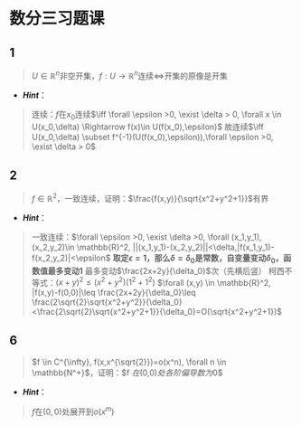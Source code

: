 # 数分三习题课

## 1

> $U \in \mathbb{R}^n$非空开集，$f: U\to \mathbb{R}^n$连续$\iff$开集的原像是开集

+ ***Hint***：

> 连续：$f$在$x_0$连续$\iff \forall \epsilon >0, \exist \delta > 0, \forall x \in U(x_0,\delta) \Rightarrow f(x)\in U(f(x_0),\epsilon)$
> 故连续$\iff U(x_0,\delta) \subset f^{-1}(U(f(x_0),\epsilon)),\forall \epsilon >0, \exist \delta > 0$

## 2

> $f\in \mathbb{R}^2$，一致连续，证明：$\frac{f(x,y)}{\sqrt{x^2+y^2+1}}$有界

+ ***Hint***：

> 一致连续：$\forall \epsilon >0, \exist \delta >0, \forall (x_1,y_1), (x_2,y_2)\in \mathbb{R}^2, ||(x_1,y_1)-(x_2,y_2)||<\delta,|f(x_1,y_1)-f(x_2,y_2)|<\epsilon$
> **取定$\epsilon=1$，那么$\delta=\delta_0$是常数，自变量变动$\delta_0$，函数值最多变动$1$**
> 最多变动$\frac{2x+2y}{\delta_0}$次（先横后竖）
> 柯西不等式：$(x+y)^2\leq (x^2+y^2)(1^2+1^2)$
> $\forall (x,y) \in \mathbb{R}^2, |f(x,y)-f(0,0)|\leq \frac{2x+2y}{\delta_0}\leq \frac{2\sqrt{2}\sqrt{x^2+y^2}}{\delta_0}<\frac{2\sqrt{2}\sqrt{x^2+y^2+1}}{\delta_0}=O(\sqrt{x^2+y^2+1})$

## 6

> $f \in C^{\infty}, f(x,x^{\sqrt{2}})=o(x^n), \forall n \in \mathbb{N^+}$，证明：$f $在$(0,0)$处各阶偏导数为$0$

+ ***Hint***：

> $f$在$(0,0)$处展开到$o(x^m)$
